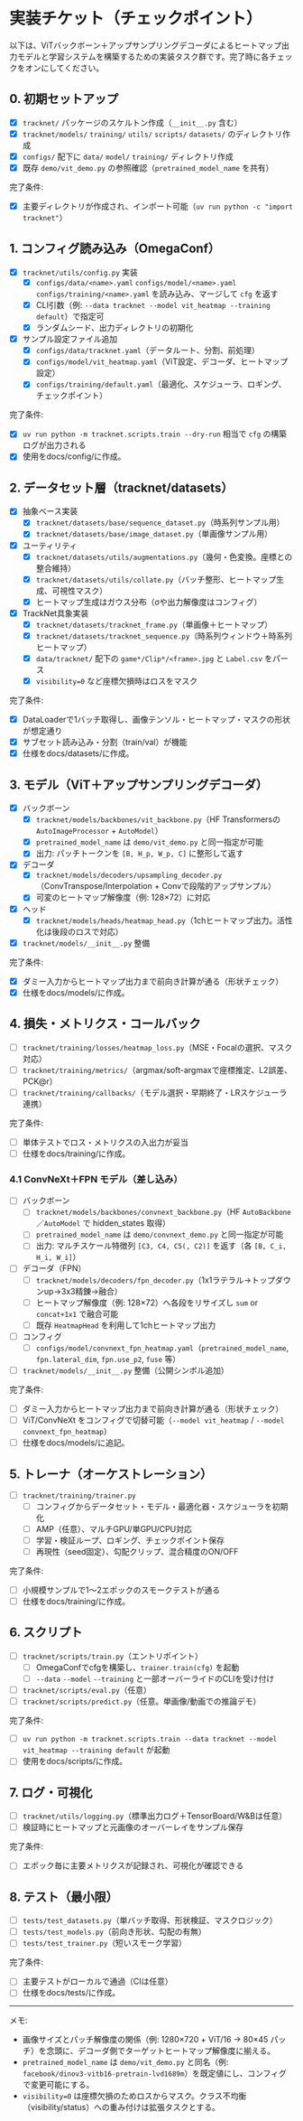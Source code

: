 # 実装チケット（チェックポイント）

以下は、ViTバックボーン＋アップサンプリングデコーダによるヒートマップ出力モデルと学習システムを構築するための実装タスク群です。完了時に各チェックをオンにしてください。

## 0. 初期セットアップ
- [x] `tracknet/` パッケージのスケルトン作成（`__init__.py` 含む）
- [x] `tracknet/models/` `training/` `utils/` `scripts/` `datasets/` のディレクトリ作成
- [x] `configs/` 配下に `data/` `model/` `training/` ディレクトリ作成
- [x] 既存 `demo/vit_demo.py` の参照確認（`pretrained_model_name` を共有）

完了条件:
- [x] 主要ディレクトリが作成され、インポート可能（`uv run python -c "import tracknet"`）

## 1. コンフィグ読み込み（OmegaConf）
- [x] `tracknet/utils/config.py` 実装
  - [x] `configs/data/<name>.yaml` `configs/model/<name>.yaml` `configs/training/<name>.yaml` を読み込み、マージして `cfg` を返す
  - [x] CLI引数（例: `--data tracknet --model vit_heatmap --training default`）で指定可
  - [x] ランダムシード、出力ディレクトリの初期化
- [x] サンプル設定ファイル追加
  - [x] `configs/data/tracknet.yaml`（データルート、分割、前処理）
  - [x] `configs/model/vit_heatmap.yaml`（ViT設定、デコーダ、ヒートマップ設定）
  - [x] `configs/training/default.yaml`（最適化、スケジューラ、ロギング、チェックポイント）

完了条件:
- [x] `uv run python -m tracknet.scripts.train --dry-run` 相当で `cfg` の構築ログが出力される
- [x] 使用をdocs/config/に作成。

## 2. データセット層（tracknet/datasets）
- [x] 抽象ベース実装
  - [x] `tracknet/datasets/base/sequence_dataset.py`（時系列サンプル用）
  - [x] `tracknet/datasets/base/image_dataset.py`（単画像サンプル用）
- [x] ユーティリティ
  - [x] `tracknet/datasets/utils/augmentations.py`（幾何・色変換。座標との整合維持）
  - [x] `tracknet/datasets/utils/collate.py`（バッチ整形、ヒートマップ生成、可視性マスク）
  - [x] ヒートマップ生成はガウス分布（σや出力解像度はコンフィグ）
- [x] TrackNet具象実装
  - [x] `tracknet/datasets/tracknet_frame.py`（単画像＋ヒートマップ）
  - [x] `tracknet/datasets/tracknet_sequence.py`（時系列ウィンドウ＋時系列ヒートマップ）
  - [x] `data/tracknet/` 配下の `game*/Clip*/<frame>.jpg` と `Label.csv` をパース
  - [x] `visibility=0` など座標欠損時はロスをマスク

完了条件:
- [x] DataLoaderで1バッチ取得し、画像テンソル・ヒートマップ・マスクの形状が想定通り
- [x] サブセット読み込み・分割（train/val）が機能
- [x] 仕様をdocs/datasets/に作成。

## 3. モデル（ViT＋アップサンプリングデコーダ）
- [x] バックボーン
  - [x] `tracknet/models/backbones/vit_backbone.py`（HF Transformersの `AutoImageProcessor` + `AutoModel`）
  - [x] `pretrained_model_name` は `demo/vit_demo.py` と同一指定が可能
  - [x] 出力: パッチトークンを `[B, H_p, W_p, C]` に整形して返す
- [x] デコーダ
  - [x] `tracknet/models/decoders/upsampling_decoder.py`（ConvTranspose/Interpolation + Convで段階的アップサンプル）
  - [x] 可変のヒートマップ解像度（例: 128×72）に対応
- [x] ヘッド
  - [x] `tracknet/models/heads/heatmap_head.py`（1chヒートマップ出力。活性化は後段のロスで対応）
- [x] `tracknet/models/__init__.py` 整備

完了条件:
- [x] ダミー入力からヒートマップ出力まで前向き計算が通る（形状チェック）
- [x] 仕様をdocs/models/に作成。

## 4. 損失・メトリクス・コールバック
- [ ] `tracknet/training/losses/heatmap_loss.py`（MSE・Focalの選択、マスク対応）
- [ ] `tracknet/training/metrics/`（argmax/soft-argmaxで座標推定、L2誤差、PCK@r）
- [ ] `tracknet/training/callbacks/`（モデル選択・早期終了・LRスケジューラ連携）

完了条件:
- [ ] 単体テストでロス・メトリクスの入出力が妥当
- [ ] 仕様をdocs/training/に作成。

### 4.1 ConvNeXt＋FPN モデル（差し込み）
- [ ] バックボーン
  - [ ] `tracknet/models/backbones/convnext_backbone.py`（HF `AutoBackbone`／`AutoModel` で hidden_states 取得）
  - [ ] `pretrained_model_name` は `demo/convnext_demo.py` と同一指定が可能
  - [ ] 出力: マルチスケール特徴列 `[C3, C4, C5(, C2)]` を返す（各 `[B, C_i, H_i, W_i]`）
- [ ] デコーダ（FPN）
  - [ ] `tracknet/models/decoders/fpn_decoder.py`（1x1ラテラル→トップダウンup→3x3精錬→融合）
  - [ ] ヒートマップ解像度（例: 128×72）へ各段をリサイズし `sum` or `concat+1x1` で融合可能
  - [ ] 既存 `HeatmapHead` を利用して1chヒートマップ出力
- [ ] コンフィグ
  - [ ] `configs/model/convnext_fpn_heatmap.yaml`（`pretrained_model_name`, `fpn.lateral_dim`, `fpn.use_p2`, `fuse` 等）
- [ ] `tracknet/models/__init__.py` 整備（公開シンボル追加）

完了条件:
- [ ] ダミー入力からヒートマップ出力まで前向き計算が通る（形状チェック）
- [ ] ViT/ConvNeXt をコンフィグで切替可能（`--model vit_heatmap` / `--model convnext_fpn_heatmap`）
- [ ] 仕様をdocs/models/に追記。

## 5. トレーナ（オーケストレーション）
- [ ] `tracknet/training/trainer.py`
  - [ ] コンフィグからデータセット・モデル・最適化器・スケジューラを初期化
  - [ ] AMP（任意）、マルチGPU/単GPU/CPU対応
  - [ ] 学習・検証ループ、ロギング、チェックポイント保存
  - [ ] 再現性（seed固定）、勾配クリップ、混合精度のON/OFF

完了条件:
- [ ] 小規模サンプルで1〜2エポックのスモークテストが通る
- [ ] 仕様をdocs/training/に作成。

## 6. スクリプト
- [ ] `tracknet/scripts/train.py`（エントリポイント）
  - [ ] OmegaConfでcfgを構築し、`trainer.train(cfg)` を起動
  - [ ] `--data` `--model` `--training` と一部オーバーライドのCLIを受け付け
- [ ] `tracknet/scripts/eval.py`（任意）
- [ ] `tracknet/scripts/predict.py`（任意。単画像/動画での推論デモ）

完了条件:
- [ ] `uv run python -m tracknet.scripts.train --data tracknet --model vit_heatmap --training default` が起動
- [ ] 使用をdocs/scripts/に作成。

## 7. ログ・可視化
- [ ] `tracknet/utils/logging.py`（標準出力ログ＋TensorBoard/W&Bは任意）
- [ ] 検証時にヒートマップと元画像のオーバーレイをサンプル保存

完了条件:
- [ ] エポック毎に主要メトリクスが記録され、可視化が確認できる

## 8. テスト（最小限）
- [ ] `tests/test_datasets.py`（単バッチ取得、形状検証、マスクロジック）
- [ ] `tests/test_models.py`（前向き形状、勾配の有無）
- [ ] `tests/test_trainer.py`（短いスモーク学習）

完了条件:
- [ ] 主要テストがローカルで通過（CIは任意）
- [ ] 仕様をdocs/tests/に作成。

---

メモ:
- 画像サイズとパッチ解像度の関係（例: 1280×720 + ViT/16 → 80×45 パッチ）を念頭に、デコーダ側でターゲットヒートマップ解像度に揃える。
- `pretrained_model_name` は `demo/vit_demo.py` と同名（例: `facebook/dinov3-vitb16-pretrain-lvd1689m`）を既定値にし、コンフィグで変更可能にする。
- `visibility=0` は座標欠損のためロスからマスク。クラス不均衡（visibility/status）への重み付けは拡張タスクとする。
